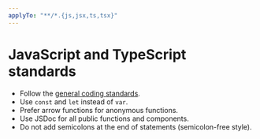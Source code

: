 ```yaml
---
applyTo: "**/*.{js,jsx,ts,tsx}"
---
```


# JavaScript and TypeScript standards

- Follow the [general coding standards](./general.instructions.md).
- Use `const` and `let` instead of `var`.
- Prefer arrow functions for anonymous functions.
- Use JSDoc for all public functions and components.
- Do not add semicolons at the end of statements (semicolon-free style).